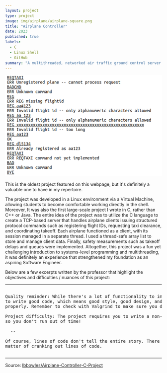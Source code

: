 ```yaml
---
layout: project
type: project
image: img/airplane/airplane-square.png
title: "Airplane Controller"
date: 2023
published: true
labels:
  - C
  - Linux Shell
  - GitHub
summary: "A multithreaded, networked air traffic ground control server project that I coded for CSC 362."
---
```


<img class="img-fluid" src="../img/airplane/airplane-header.png">

This is the oldest project featured on this webpage, but it's definitely a valuable one to have in my repertoire.   

The project was developed in a Linux environment via a Virtual Machine, allowing students to become comfortable working directly in the shell.  Moreover, It was also the first large-scale project I wrote in C, rather than C++ or Java.  The entire idea of the project was to utilize the C language to create a TCP-based server that handles airplane clients issuing structured protocol commands such as registering flight IDs, requesting taxi clearance, and coordinating takeoff. Each airplane functioned as a client, with its session managed in a separate thread. I used a thread-safe array list to store and manage client data.  Finally, safety measurements such as takeoff delays and queues were implemented.  Altogether, this project was a fun yet challenging introduction to systems-level programming and multithreading, it was definitely an experience that strengthened my foundation as an aspiring Software Engineer.

Below are a few excerpts written by the professor that highlight the objectives and difficulties / nuances of this project:

<hr>

<pre>

Quality reminder: While there's a lot of functionality to implement here, keep in mind that in a 300-level class (and even more so in the work world!), you're expected
to write good code, which means good style, good design, and good documentation. Your code should be robust (handling errors gracefully) and should manage memory 
properly. Remember to check with Valgrind to make sure you don't have any memory leaks, and carefully think through how things can go wrong.

Project difficulty: The project requires you to write a non-trivial amount of code, as compared to the weekly assignments. Get started on each part as soon as you can
so you don't run out of time!

  --
  
Of course, lines of code don't tell the entire story. There are thread management issues that come up that need to be carefully thought through, so it's not just a
matter of cranking out lines of code.
  
</pre>

<hr>


 
Source: <a href="https://github.com/lbbowles/Airplane-Controller-C-Project">lbbowles/Airplane-Controller-C-Project</a>
